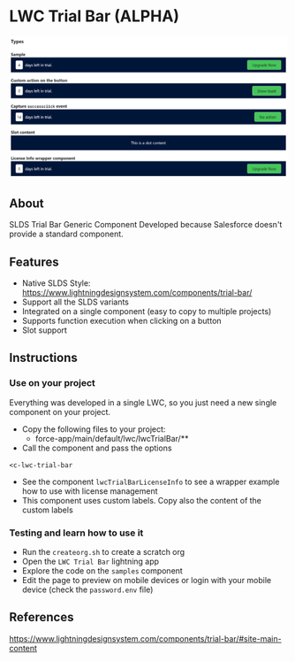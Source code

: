 # LWC Trial Bar (ALPHA)

![sample](sample.png "sample")

## About

SLDS Trial Bar Generic Component Developed because Salesforce doesn't provide a standard component.

## Features
- Native SLDS Style: https://www.lightningdesignsystem.com/components/trial-bar/
- Support all the SLDS variants
- Integrated on a single component (easy to copy to multiple projects)
- Supports function execution when clicking on a button
- Slot support


## Instructions

### Use on your project
Everything was developed in a single LWC, so you just need a new single component on your project.

- Copy the following files to your project:
    - force-app/main/default/lwc/lwcTrialBar/**
- Call the component and pass the options
```
<c-lwc-trial-bar
```
- See the component `lwcTrialBarLicenseInfo` to see a wrapper example how to use with license management
- This component uses custom labels. Copy also the content of the custom labels

### Testing and learn how to use it

- Run the `createorg.sh` to create a scratch org
- Open the `LWC Trial Bar` lightning app
- Explore the code on the `samples` component
- Edit the page to preview on mobile devices or login with your mobile device (check the `password.env` file)



## References

https://www.lightningdesignsystem.com/components/trial-bar/#site-main-content

